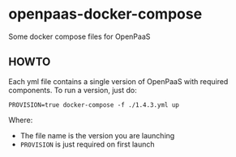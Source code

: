 # openpaas-docker-compose

Some docker compose files for OpenPaaS

## HOWTO

Each yml file contains a single version of OpenPaaS with required components. To run a version, just do:

```
PROVISION=true docker-compose -f ./1.4.3.yml up
```

Where:

- The file name is the version you are launching
- `PROVISION` is just required on first launch
